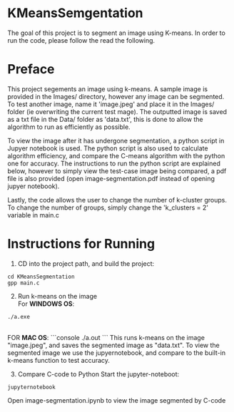 # KMeansSemgentation

The goal of this project is to segment an image using K-means. In order to run the code, please follow the read the following. 

<h1>Preface</h1>
<p>
This project segements an image using k-means. A sample image is provided in the Images/ directory, however any image can be segmented. To test another image, name it 'image.jpeg' and place it in the Images/ folder (ie overwriting the current test mage). The outputted image is saved as a txt file in the Data/ folder as 'data.txt', this is done to allow the algorithm to run as efficiently as possible. 
</p>
<p>
To view the image after it has undergone segmentation, a python script in Jupyer notebook is used. The python script is also used to calculate algorithm efficiency, and compare the C-means algorithm with the python one for accuracy. The instructions to run the python script are explained below, however to simply view the test-case image being compared, a pdf file is also provided (open image-segmentation.pdf instead of opening jupyer notebook).
</p>
<p>
Lastly, the code allows the user to change the number of k-cluster groups. To change the number of groups, simply change the 'k_clusters = 2' variable in main.c
</p>

<h1>Instructions for Running</h1>

1. CD into the project path, and build the project:
```console
cd KMeansSegmentation
gpp main.c
```

2. Run k-means on the image <br/>
For <b>WINDOWS OS</b>:
```console
./a.exe
```
<br/>
FOR <b>MAC OS</b>:
```console
./a.out
```
This runs k-means on the image "image.jpeg", and saves the segmented image as "data.txt". To view the segmented image we use the jupyernotebook, and compare to the built-in k-means function to test accuracy.

3. Compare C-code to Python
Start the jupyter-noteboot: 
```console
jupyternotebook
```
Open image-segmentation.ipynb to view the image segmented by C-code
